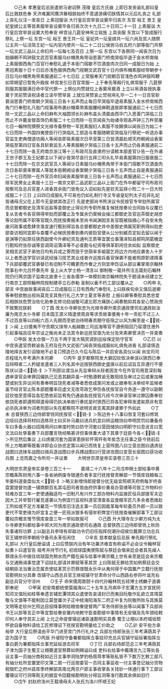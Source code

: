 <!-- { "loadSidebar": true } -->
　　○己未  孝惠皇后忌辰遣驸马谢诏祭  茂陵  皇后方氏崩  上即日发丧谕礼部曰皇后比救朕危奉  天济难冀同膺洪眷相朕始终不意遽游痛切朕情其以元后礼丧之  礼部上丧礼仪注一发丧日  上素冠服诣  大行皇后宫举哀设奠毕归丧次  东宫  裕王  景王  皇妃皇嫔公主等皆素服举哀设奠毕各归丧次次十九日二十日同二十一日  上素服诣  大行皇后宫举哀设奠大殓奉安  梓宫设几筵安神帛立铭旌  上具丧服  东宫以下皆成服行祭礼  上祭一坛  东宫一坛  裕王  景王共一坛  皇妃共一坛皇嫔共一坛六尚及宫人随祭公主共一坛泾简王妃一坛内官内使共一坛二十二日公侯驸马伯五府六部等衙门共祭一坛文武三品以上命妇共一坛每七及百日  上祭一坛  东宫以下各祭同一闻丧次日为始辍朝不鸣钟鼓文武百官素服乌纱帽黑角带诣思善门桥南哭临毕退于金水桥南候  上素服御西角门百官行奉慰礼退于本衙门宿歇不饮酒食肉次日同一成服日为始  上黑冠素服十日十日后亦浅色服俱西角门视朝文武百官十日内俱布帽素服经带朝参十日后乌纱帽黑角带素服通前二十七日后  上常服奉天门视朝百官浅色衣鸣钟鼓鸣鞭如常朔望日暂免升殿俟  梓宫发引日百官常服一  上于奉先等殿行礼俱常服于  几筵祭则服其服服满日命中官代祭一  上祭仪内赞就位上香奠帛奠酒  上立以帛酒各授执事奠于灵前赞读祝读者立读毕赞举哀  上就位哭赞哀止焚祝帛礼毕一二十一日百官斩衰诣思善门桥南朝夕哭临三日各十五声而止每日早哭临毕退易素服入金水桥南候西角门行奉慰礼凡衙门视事用布裹纱帽乘带素服腰经麻鞋退居即孝服通前二十七日而除一文武三品以上命妇麻布大袖圆领长衫麻布盖头清晨由西华门入思善门哭临三日而止不许戴金银首饰仍素服二十七日而除一在京闻丧为始诸寺观各声钟三万杵禁屠七日一翰林院撰祭文光禄寺备祭物一军民素服妇人素服不妆餙俱以闻丧日为始二十七日而除一外国四夷使臣行行哭临礼工部造与孝服随朝官哭临及行祭祀一听选办事官监生吏典僧道坊厢人等闻丧即易素服次日早至第三日皆清晨赴顺天府朝阙设香案哭临至第四日官各具斩衰监生人等素服朝夕哭临三日各十五声而止仍各素服通前二十七日而除一各王府南京浙江等十三布政司及直隶府分请敕本部差官讣告一在外诸王世子郡王及王妃郡主以下闻讣皆哭尽哀行五拜三叩头礼毕易素服第四日服衰服二十七日而除一在京文武官员人等闻讣日素服乌纱帽黑角带于本衙门宿歇不饮酒食肉次日各斩衰率寮属人等就本衙朝阙设香案朝夕哭临三日各十五声而止自是素服通前二十七日而除一在外官员命妇闻丧素服举哀三日各十五声而止素服通前二十七日而除军民男女止素服十三日一南京文职二品武职三品以上衙门在外中都留守司布政司按察司及总兵官差人进香其余衙门皆免议入诏如拟先是钦天监择小殓二十一日大殓成服二十三日  上曰四日成服礼不可易也仍如礼制行寻又专谕皇妃列太子后非礼妃皆诸母况父在上耶今无皇嫔其改正行  先是吏部尚书熊浃议令抚按官专举劾所属官而总督都御史及清军巡盐等差御史止得论列专职所属复候抚按奏论佥同始与议覆已复从言者令各官俱得举劾而部覆止及专属余仍案候会操江都御史及官巡茶御史胡彦等论劾所属不职等官既久而抚按奏报未至尚书闻渊因言各官既被指摘心不自安未免废问政事或愈肆贪渔宜速行甄别得旨各总督都御史并中差御史俱属宪职例得纠劾吏部查访相同宜即与查覆不必候抚按奏到奏内彼劾官便从公分别臧否定拟去留以闻于是渊等仍拟原任狭西副使今升卿纪资及通判王质等宜罢佥事蒲泽知县郝鸣阴葛桶宜行勘知府张存诚等宜调简诏蒲泽等不必查勘与纪资等俱革职闲住余如拟  监察御史吴相言武官子弟他日均有兵戎之寄而狃于世荫率多媮寙乞将边方内地应袭舍人十岁以上者悉送学官训读武经操习技艺其业成者许巡按兵备官保袭不能者照原职递降事下兵部部覆武官袭替已有旧制不可輙更而作餋之方则宜申饬诏从部议署掌南京翰林院事右中允吕怀奏先年  皇上从大学士杨一清言以  御制敬一箴并所注五箴刻石翰林院仍行两京国子监南北直隶十三省各儒学一体模刻南京翰林院失于题请未经建立乞行南京工部照翰林院规制建亭立石恭勒  圣制以垂不朽工部议覆从之
　　○丙申  礼部言  中宫崩故事闻丧后二日成服后三日有西角门奉慰礼  上曰朕疾旬余又值后逝卿等奉慰欲勉出视尚莫克支其免行礼己大学士夏言等表慰  上报曰卿等奏慰具悉忠爱后相朕扶危赞治佐化助奉玄修功劾诚敬可遽忘耶方痛朕心闻奏勉抑其各安心赞政庶不致繁扰朕躬
　　○丁酉  改太仆寺卿张忠为光禄寺卿升南京通政使司右通政赵汝廉为南京太仆寺卿  日本国王源义晴遣使周良等求贡故事倭夷十年一贡舡不过三人不过百良等以四船六百人先期而至欲泊待明春贡期守臣阻之以风为解至是＜锍-釒＞闻  上曰倭夷不守贡期又挟带人船越数三司巡海等官不遵例阻回乃容潜住港外引起事端且往年宗设之叛尚未正法其令新巡抚官亟为处分及宋素卿曾决否一并查奏
　　○甲辰  发太仓银一万五千两于宣大犒赏调到巡绥保定防守官军
　　○乙巳  以  中宫丧遣官赍敕谕各王府及在外文武衙门闻丧哭临成服如礼俱免进香  礼部请慎选陵地择吉发引诏陵地不必复□预造已久今后与陈后一并启安各具仪以闻  尚宝司司丞程瑶九年考满升本司卿
　　○丙午  是岁都察院发大僻囚钦依决单误以狭西已奉旨辩释者二人矜疑发遣者三人列名其中巡按狭西御史盛唐以前后诏旨互异遵行不便陈状以请＜锍-釒＞下刑部议谓当从先旨审辩从轻者因言今在外官司用意深刻每遇审录官会审罪囚偏执己见恶其翻异虽一时勉遵敕谕无敢阻挠及审过之后或重加棰楚或别生异议间有奏奉明旨饶死者减等者悉依成案问发或止据奉有决单经年监候者虽节经言官止陈本部题覆率应虚文无改苛政乞申饬各抚按官自今务逐一遵守以副朝廷钦恤至意得旨各犯悉依前旨宥免仍通谕各抚按官凡经今次审录官审过罪囚奏奉钦依饶死者即遵照释遣毋得仍执决单故行奏扰是时狭西已将各犯审释发遣矣原非有意必杀执决单为词者刑部以失在都察院不欲明言故支离其辞诿罪于外如此
　　○丁未  总督狭西三边侍郎曾铣同抚按官＜锍-釒＞陈边务十八事曰恢复河套曰修筑边垣曰选择将材曰选练将士曰买补马羸曰进兵机宜曰转运粮饷曰申明赏罚曰兼备舟车曰多备火器曰招降用间曰审度时势曰防守河套曰营田储饷曰明职守曰息讹言曰宽文法曰处孳畜奏下兵部覆言铣经略甚详但事体重大请下其章于廷臣今各＜锍-釒＞所见然后集议  上曰虏据河套为国家患朕轸怀宵旰有年矣念无任事之臣今铣前后所上方略卿等既看详即会众协忠定策以闻已而铣复上营阵图八曰立营总图曰遇虏驻战图曰选锋车战图曰骑兵逐战图曰步兵搏战图曰行营进攻图曰变营长驱图曰获功收兵图  上览而嘉之令所司一并议奏
　　大明世宗肃皇帝实录卷三百三十


大明世宗肃皇帝实录卷三百三十一
　　嘉靖二十六年十二月戊申朔土部给事中黄宗概条陈财用六事一各省纳例废寺银逋负者多宜行抚按督责解部一节慎库钱粮每三年委科道查盘似太＜锍-釒＞略又新增侍郎提督分扰无益宜照顺天府例每岁终查盘罢提督勿遣一铺商额百名其屯田司者皆由府供事价重易办营缮等司皆工作物料价轻难办宜三年一吏使通融适均一旧制凡有兴作工部办物料内监拨匠役兵部拨军夫迩因大工并举暂行雇觅遂袭以为例宜行监视科道官清查各监食粮军匠凡多余者悉拨赴工所如或不足方准雇觅一节慎库旧注选主事一员后因裁革每年轮委员外郎一员以致更代不常吏缘为奸宜复之便一匠班派银多有侵牟积弊宜行抚按查催解部事下工部议覆如宗概言惟节慎库查盘三年一举如故报可
　　○己酉  升大理寺左少卿方纯为太仆寺卿吏科都给事中郑大同为南京通政使司右通政  总督狭西三边侍郎曾铣上秋防失事诸将功罪  上以副总兵李琦有却敌功令仍旧任指挥倪潮孙绍侯位戴罪立功总兵官王辅参将李朝栋守备司永革任闲住
　　○辛亥  慈孝献皇后忌辰  奉先殿行祭礼  礼部以  大行皇后册谥请  上曰后赞朕内治有年功兼济难宜有称谥不必会议令翰林官拟奏卜曰遣官告  祖考并持节行礼  初琉球国夷使陈赋与蔡廷会偕来廷会者其先闽人蔡璟永乐中拨往琉球国充稍水而产籍在闽与给事中黄宗概上世有亲至是廷会来宗概与交通贿谒事觉逮下诏狱礼部请并罪赋等革其赏  上曰陈赋无罪给赏如例蔡廷会交结朝臣法当重治念属贡使姑革赏示罚蔡璟既永乐中从夷何得于中国置产立籍行抚按官勘明处分具奏  改镇守山西总兵官王继祖镇守甘肃命分守山西路右参将叶滋充右副总兵官分守凉州
　　○壬子  命宋儒周敦颐十四代孙翰林院五经博士绣麟子道袭职奉祀
　　○甲寅  初安南都统使莫福海以二十五年五月病卒子宏瀷方五岁宣抚同知邓文值阮如桂等奉遗言辅宏瀷领其众遣使告哀请封已而夷目阮敬作乱欲立其壻莫敬与文值等不能制因立莫登庸次子正中统海阳海东二府正中复为阮敬所败与其族莫文明等走钦州乞照达目投降事例给粮恤餋提督两广军务侍郎张岳等以闻事下兵部尚书王以旂等言正中等宜暂给餋安置内地敕守臣查勘彼中事情有无安辑及先年颁给敕印何人奉守具实上闻  上允之命提督镇巡诸臣速勘明实具奏  蜀王让栩以本府城垣颓怀欲自备物料请给工匠修理诏下抚按官勘明量给工价助之
　　○乙卯  安平伯方承裕举  大行皇后祭请由平华门进至宫门外行礼许之  兵部左侍郎张岳三年考满荫其子宓为国子生
　　○丙辰  升叆阳守备署都指挥佥事挂印充总兵官镇守延绥署指挥佥事白爵为署都指挥佥事充延绥游击将军
　　○丁巳  兵部右侍郎范总三年考满荫其子津为国子生蜀王让栩薨遣官祭葬如例赐谥曰成  吏科右给事中戴珊言九江等处各设主事一员抽分商税如近日主事李洞陆梦豹杨周蒋孝等赃私皆不下数万乞敕工部凡有抽分处所宜置堂印文簿二扇一行巡按委官一员同主事监收一付主事登记抽分货物税银贮之府州县库季终解部其南北两京户部主事收掌各关钱钞一体通行事下工部议覆珊议可行洞等赃无的据宜令回籍候勘明处分得旨泂等准行勘其余俱如旧行
　　○戊午  封赵府洛州王载墝母夫人张氏为洛川怀顺王妃
